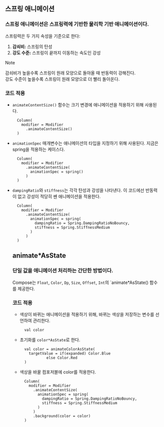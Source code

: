 <p>
  
  ## 스프링 애니메이션

  
  ### 스프링 애니메이션은 스프링력에 기반한 물리학 기반 애니메이션이다.   
  
  스프링력은 두 가지 속성을 기준으로 한다:   
  1. **감쇠비:** 스프링의 탄성   
  2. **강도 수준:** 스프링이 끝까지 이동하는 속도인 강성
> [!NOTE]
> 감쇠비가 높을수록 스프링이 원래 모양으로 돌아올 때 반동력이 강해진다.    
> 강도 수준이 높을수록 스프링이 원래 모양으로 더 빨리 돌아온다.

### 코드 적용
- `animateContentSize()` 함수는 크기 변경에 애니메이션을 적용하기 위해 사용된다.
  ```
    Column(
      modifier = Modifier
        .animateContentSize()
    )
  ```
- `animationSpec` 매개변수는 애니메이션의 타입을 지정하기 위해 사용된다. 지금은 spring을 적용하는 케이스다.
  ```
    Column(
      modifier = Modifier
        .animateContentSize(
          animationSpec = spring()
        )
    )
  ```
- `dampingRatio`와 `stiffness`는 각각 탄성과 강성을 나타낸다.   이 코드에선 반동력이 없고 강성이 적당히 쎈 애니메이션을 적용한다. 
  ```
    Column(
      modifier = Modifier
        .animateContentSize(
          animationSpec = spring(
            dampingRatio = Spring.DampingRatioNoBouncy,
            stiffness = Spring.StiffnessMedium
          )
        )
    )
  ```

  ## animate*AsState

  ### 단일 값을 애니메이션 처리하는 간단한 방법이다.

  Compose는 `Float`, `Color`, `Dp`, `Size`, `Offset`, `Int`의 `animate*AsState() 함수를 제공한다.

  ### 코드 적용

  - 색상이 바뀌는 애니메이션을 적용하기 위해, 바뀌는 색상을 저장하는 변수를 선언하여 관리한다.
    ```
      val color
    ```
  - 초기화를 `color*AsState`로 한다.
    ```
      val color = animateColorAsState(
        targetValue = if(expanded) Color.Blue
                else Color.Red
      )
    ```
  - 색상을 바꿀 컴포저블에 color를 적용한다.
    ```
      Column(
        modifier = Modifier
          .animateContentSize(
            animationSpec = spring(
              dampingRatio = Spring.DampingRatioNoBouncy,
              stiffness = Spring.StiffnessMedium
            )    
          )
          .background(color = color)
      )
    ```
</p>
